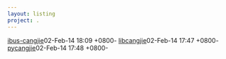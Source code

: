 ```yaml
---
layout: listing
project: .
---
```


<tr><td><a href="ibus-cangjie">ibus-cangjie</a></td><td>02-Feb-14 18:09 +0800</td><td>-</td></tr>
<tr><td><a href="libcangjie">libcangjie</a></td><td>02-Feb-14 17:47 +0800</td><td>-</td></tr>
<tr><td><a href="pycangjie">pycangjie</a></td><td>02-Feb-14 17:48 +0800</td><td>-</td></tr>
